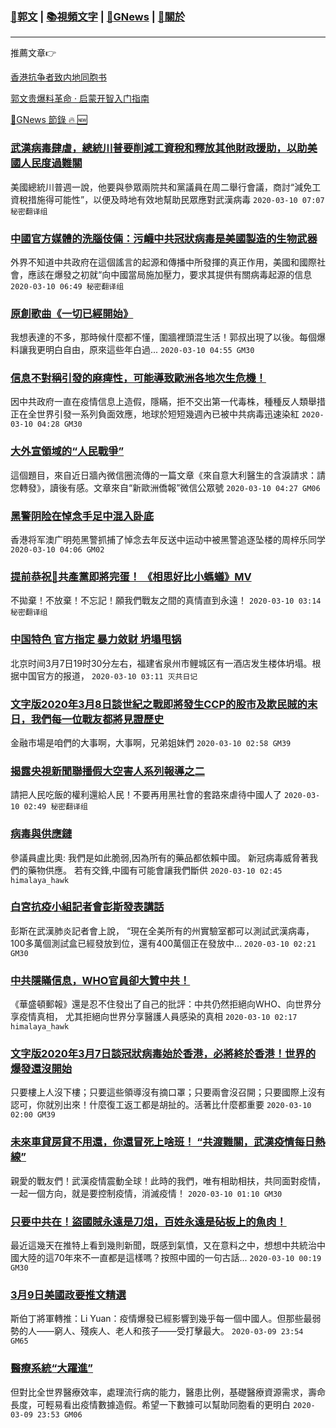 ###  [:eagle:郭文](https://github.com/ourhimalayas/txt) | [:books:視頻文字](https://github.com/ourhimalayas/txt/blob/master/content/README.md) | [:newspaper:GNews](https://github.com/ourhimalayas/txt/blob/master/content/gnews/README.md) | [:pray:關於](https://github.com/ourhimalayas/home/tree/master/about)
---

推薦文章:point_right:

[香港抗争者致内地同胞书](https://github.com/ourhimalayas/news/blob/master/2019/08/a_letter_from_the_hong_kong_people.md)

[郭文贵爆料革命 · 启蒙开智入门指南](https://github.com/ourhimalayas/txt/issues/1)

[:newspaper:GNews 節錄 :fire: :new:](https://github.com/ourhimalayas/txt/blob/master/content/gnews/README.md) 



### [武漢病毒肆虐，總統川普要削減工資稅和釋放其他財政援助，以助美國人民度過難關](/content/gnews/1/README.md)

美國總統川普週一說，他要與參眾兩院共和黨議員在周二舉行會議，商討“減免工資稅措施得可能性”，以便及時地有效地幫助民眾應對武漢病毒  `2020-03-10 07:07 秘密翻译组`

### [中國官方媒體的洗腦伎倆：污衊中共冠狀病毒是美國製造的生物武器](/content/gnews/2/README.md)

外界不知道中共政府在這個謠言的起源和傳播中所發揮的真正作用，美國和國際社會，應該在爆發之初就“向中國當局施加壓力，要求其提供有關病毒起源的信息  `2020-03-10 06:49 秘密翻译组`

### [原創歌曲《一切已經開始》](/content/gnews/3/README.md)

我想表達的不多，那時候什麼都不懂，圍牆裡頭混生活！郭叔出現了以後。每個爆料讓我更明白自由，原來這些年白過...  `2020-03-10 04:55 GM30`

### [信息不對稱引發的麻痺性，可能導致歐洲各地次生危機！](/content/gnews/4/README.md)

因中共政府一直在疫情信息上造假，隱瞞，拒不交出第一代毒株，種種反人類舉措正在全世界引發一系列負面效應，地球於短短幾週內已被中共病毒迅速染紅  `2020-03-10 04:28 GM30`

### [大外宣領域的“人民戰爭”](/content/gnews/5/README.md)

這個題目，來自近日牆內微信圈流傳的一篇文章《來自意大利醫生的含淚請求：請您轉發》，讀後有感。文章來自“新歐洲僑報”微信公眾號  `2020-03-10 04:27 GM06`

### [黑警阴险在悼念手足中混入卧底](/content/gnews/6/README.md)

香港将军澳广明苑黑警抓捕了悼念去年反送中运动中被黑警追逐坠楼的周梓乐同学  `2020-03-10 04:06 GM02`

### [提前恭祝🎉共產黨即將完蛋！ 《相思好比小螞蟻》MV](/content/gnews/7/README.md)

不拋棄！不放棄！不忘記！願我們戰友之間的真情直到永遠！  `2020-03-10 03:14 秘密翻译组`

### [中国特色 官方指定 暴力敛财 坍塌甩锅](/content/gnews/8/README.md)

北京时间3月7日19时30分左右，福建省泉州市鲤城区有一酒店发生楼体坍塌。根据中国官方的报道，  `2020-03-10 03:11 灭共日记`

### [文字版2020年3月8日談世紀之戰即將發生CCP的股市及欺民賊的末日，我們每一位戰友都將見證歷史](/content/gnews/9/README.md)

金融市場是咱們的大事啊，大事啊，兄弟姐妹們  `2020-03-10 02:58 GM39`

### [揭露央視新聞聯播假大空害人系列報導之二](/content/gnews/10/README.md)

請把人民吃飯的權利還給人民！不要再用黑社會的套路來虐待中國人了  `2020-03-10 02:49 秘密翻译组`

### [病毒與供應鏈](/content/gnews/11/README.md)

參議員盧比奧: 我們是如此脆弱,因為所有的藥品都依賴中國。 新冠病毒威脅著我們的藥物供應。 若有交鋒,中國有可能會讓我們斷供  `2020-03-10 02:45 himalaya_hawk`

### [白宮抗疫小組記者會彭斯發表講話](/content/gnews/12/README.md)

彭斯在武漢肺炎記者會上說， “現在全美所有的州實驗室都可以測試武漢病毒，100多萬個測試盒已經發放到位，還有400萬個正在發放中...  `2020-03-10 02:21 GM30`

### [中共隱瞞信息，WHO官員卻大贊中共！](/content/gnews/13/README.md)

《華盛頓郵報》還是忍不住發出了自己的批評：中共仍然拒絕向WHO、向世界分享疫情真相， 尤其拒絕向世界分享醫護人員感染的真相  `2020-03-10 02:17 himalaya_hawk`

### [文字版2020年3月7日談冠狀病毒始於香港，必將終於香港！世界的爆發還沒開始](/content/gnews/14/README.md)

只要樓上人沒下樓；只要這些領導沒有摘口罩；只要兩會沒召開；只要國際上沒有認可，你就別出來！什麼復工返工都是胡扯的。活著比什麼都重要  `2020-03-10 02:00 GM39`

### [未來車貸房貸不用還，你還冒死上啥班！ “共渡難關，武漢疫情每日熱線”](/content/gnews/15/README.md)

親愛的戰友們！武漢疫情震動全球！此時的我們，唯有相助相扶，共同面對疫情，一起一個方向，就是要控制疫情，消滅疫情！  `2020-03-10 01:10 GM30`

### [只要中共在！盜國賊永遠是刀俎，百姓永遠是砧板上的魚肉！](/content/gnews/16/README.md)

最近這幾天在推特上看到幾則新聞，既感到氣憤，又在意料之中，想想中共統治中國大陸的這70年來不一直都是這樣嗎？按照中國的一句古話...  `2020-03-10 00:19 GM30`

### [3月9日美國政要推文精選](/content/gnews/17/README.md)

斯伯丁將軍轉推：Li Yuan：疫情爆發已經影響到幾乎每一個中國人。但那些最弱勢的人——窮人、殘疾人、老人和孩子——受打擊最大。  `2020-03-09 23:54 GM65`

### [醫療系統“大躍進”](/content/gnews/18/README.md)

但對比全世界醫療效率，處理流行病的能力，醫患比例，基礎醫療資源需求，壽命長度，可輕易看出疫情數據造假。希望一下數據可以幫助同胞看的更明白  `2020-03-09 23:53 GM06`

